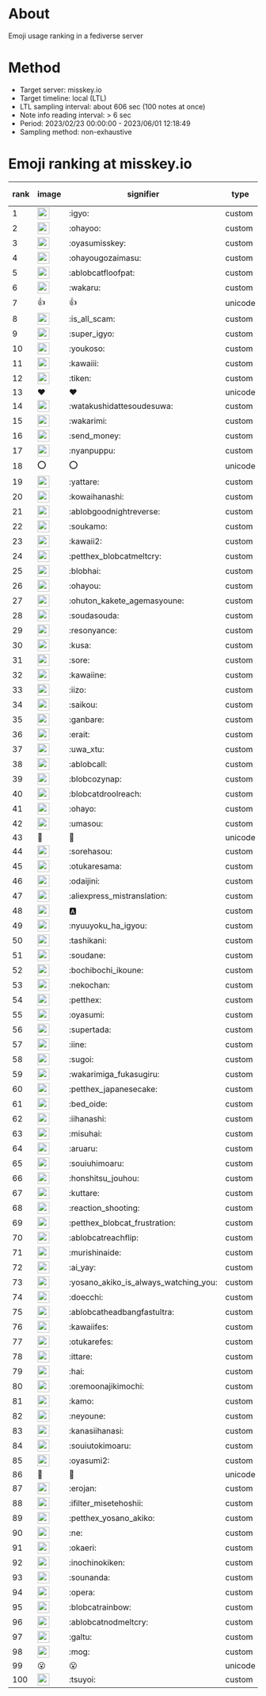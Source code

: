 # About
Emoji usage ranking in a fediverse server

# Method
- Target server: misskey.io
- Target timeline: local (LTL)
- LTL sampling interval: about 606 sec (100 notes at once)
- Note info reading interval: > 6 sec
- Period: 2023/02/23 00:00:00 - 2023/06/01 12:18:49 
- Sampling method: non-exhaustive

# Emoji ranking at misskey.io

|rank|image|signifier|type|frequency score|
|----|----|----|----|----|
|1|<img height="24" src="https://misskey.io/emoji/igyo.webp">|:igyo:|custom|96323|
|2|<img height="24" src="https://misskey.io/emoji/ohayoo.webp">|:ohayoo:|custom|83388|
|3|<img height="24" src="https://misskey.io/emoji/oyasumisskey.webp">|:oyasumisskey:|custom|40725|
|4|<img height="24" src="https://misskey.io/emoji/ohayougozaimasu.webp">|:ohayougozaimasu:|custom|38779|
|5|<img height="24" src="https://misskey.io/emoji/ablobcatfloofpat.webp">|:ablobcatfloofpat:|custom|27365|
|6|<img height="24" src="https://misskey.io/emoji/wakaru.webp">|:wakaru:|custom|24237|
|7|👍|👍|unicode|23769|
|8|<img height="24" src="https://misskey.io/emoji/is_all_scam.webp">|:is_all_scam:|custom|22645|
|9|<img height="24" src="https://misskey.io/emoji/super_igyo.webp">|:super_igyo:|custom|18378|
|10|<img height="24" src="https://misskey.io/emoji/youkoso.webp">|:youkoso:|custom|18222|
|11|<img height="24" src="https://misskey.io/emoji/kawaiii.webp">|:kawaiii:|custom|17383|
|12|<img height="24" src="https://misskey.io/emoji/tiken.webp">|:tiken:|custom|13972|
|13|❤|❤|unicode|13511|
|14|<img height="24" src="https://misskey.io/emoji/watakushidattesoudesuwa.webp">|:watakushidattesoudesuwa:|custom|13405|
|15|<img height="24" src="https://misskey.io/emoji/wakarimi.webp">|:wakarimi:|custom|13020|
|16|<img height="24" src="https://misskey.io/emoji/send_money.webp">|:send_money:|custom|12778|
|17|<img height="24" src="https://misskey.io/emoji/nyanpuppu.webp">|:nyanpuppu:|custom|12702|
|18|⭕|⭕|unicode|12247|
|19|<img height="24" src="https://misskey.io/emoji/yattare.webp">|:yattare:|custom|12124|
|20|<img height="24" src="https://misskey.io/emoji/kowaihanashi.webp">|:kowaihanashi:|custom|11342|
|21|<img height="24" src="https://misskey.io/emoji/ablobgoodnightreverse.webp">|:ablobgoodnightreverse:|custom|10209|
|22|<img height="24" src="https://misskey.io/emoji/soukamo.webp">|:soukamo:|custom|9124|
|23|<img height="24" src="https://misskey.io/emoji/kawaii2.webp">|:kawaii2:|custom|9041|
|24|<img height="24" src="https://misskey.io/emoji/petthex_blobcatmeltcry.webp">|:petthex_blobcatmeltcry:|custom|9007|
|25|<img height="24" src="https://misskey.io/emoji/blobhai.webp">|:blobhai:|custom|8900|
|26|<img height="24" src="https://misskey.io/emoji/ohayou.webp">|:ohayou:|custom|8731|
|27|<img height="24" src="https://misskey.io/emoji/ohuton_kakete_agemasyoune.webp">|:ohuton_kakete_agemasyoune:|custom|8429|
|28|<img height="24" src="https://misskey.io/emoji/soudasouda.webp">|:soudasouda:|custom|7766|
|29|<img height="24" src="https://misskey.io/emoji/resonyance.webp">|:resonyance:|custom|7329|
|30|<img height="24" src="https://misskey.io/emoji/kusa.webp">|:kusa:|custom|7205|
|31|<img height="24" src="https://misskey.io/emoji/sore.webp">|:sore:|custom|6926|
|32|<img height="24" src="https://misskey.io/emoji/kawaiine.webp">|:kawaiine:|custom|6903|
|33|<img height="24" src="https://misskey.io/emoji/iizo.webp">|:iizo:|custom|6440|
|34|<img height="24" src="https://misskey.io/emoji/saikou.webp">|:saikou:|custom|6301|
|35|<img height="24" src="https://misskey.io/emoji/ganbare.webp">|:ganbare:|custom|6228|
|36|<img height="24" src="https://misskey.io/emoji/erait.webp">|:erait:|custom|6135|
|37|<img height="24" src="https://misskey.io/emoji/uwa_xtu.webp">|:uwa_xtu:|custom|6036|
|38|<img height="24" src="https://misskey.io/emoji/ablobcall.webp">|:ablobcall:|custom|5917|
|39|<img height="24" src="https://misskey.io/emoji/blobcozynap.webp">|:blobcozynap:|custom|5632|
|40|<img height="24" src="https://misskey.io/emoji/blobcatdroolreach.webp">|:blobcatdroolreach:|custom|5628|
|41|<img height="24" src="https://misskey.io/emoji/ohayo.webp">|:ohayo:|custom|5508|
|42|<img height="24" src="https://misskey.io/emoji/umasou.webp">|:umasou:|custom|5349|
|43|🎉|🎉|unicode|5346|
|44|<img height="24" src="https://misskey.io/emoji/sorehasou.webp">|:sorehasou:|custom|5315|
|45|<img height="24" src="https://misskey.io/emoji/otukaresama.webp">|:otukaresama:|custom|5273|
|46|<img height="24" src="https://misskey.io/emoji/odaijini.webp">|:odaijini:|custom|5170|
|47|<img height="24" src="https://misskey.io/emoji/aliexpress_mistranslation.webp">|:aliexpress_mistranslation:|custom|5163|
|48|<img height="24" src="https://misskey.io/emoji/a.webp">|:a:|custom|5127|
|49|<img height="24" src="https://misskey.io/emoji/nyuuyoku_ha_igyou.webp">|:nyuuyoku_ha_igyou:|custom|5044|
|50|<img height="24" src="https://misskey.io/emoji/tashikani.webp">|:tashikani:|custom|4843|
|51|<img height="24" src="https://misskey.io/emoji/soudane.webp">|:soudane:|custom|4835|
|52|<img height="24" src="https://misskey.io/emoji/bochibochi_ikoune.webp">|:bochibochi_ikoune:|custom|4771|
|53|<img height="24" src="https://misskey.io/emoji/nekochan.webp">|:nekochan:|custom|4630|
|54|<img height="24" src="https://misskey.io/emoji/petthex.webp">|:petthex:|custom|4559|
|55|<img height="24" src="https://misskey.io/emoji/oyasumi.webp">|:oyasumi:|custom|4398|
|56|<img height="24" src="https://misskey.io/emoji/supertada.webp">|:supertada:|custom|4346|
|57|<img height="24" src="https://misskey.io/emoji/iine.webp">|:iine:|custom|4329|
|58|<img height="24" src="https://misskey.io/emoji/sugoi.webp">|:sugoi:|custom|4146|
|59|<img height="24" src="https://misskey.io/emoji/wakarimiga_fukasugiru.webp">|:wakarimiga_fukasugiru:|custom|4116|
|60|<img height="24" src="https://misskey.io/emoji/petthex_japanesecake.webp">|:petthex_japanesecake:|custom|3880|
|61|<img height="24" src="https://misskey.io/emoji/bed_oide.webp">|:bed_oide:|custom|3880|
|62|<img height="24" src="https://misskey.io/emoji/iihanashi.webp">|:iihanashi:|custom|3867|
|63|<img height="24" src="https://misskey.io/emoji/misuhai.webp">|:misuhai:|custom|3850|
|64|<img height="24" src="https://misskey.io/emoji/aruaru.webp">|:aruaru:|custom|3813|
|65|<img height="24" src="https://misskey.io/emoji/souiuhimoaru.webp">|:souiuhimoaru:|custom|3810|
|66|<img height="24" src="https://misskey.io/emoji/honshitsu_jouhou.webp">|:honshitsu_jouhou:|custom|3768|
|67|<img height="24" src="https://misskey.io/emoji/kuttare.webp">|:kuttare:|custom|3512|
|68|<img height="24" src="https://misskey.io/emoji/reaction_shooting.webp">|:reaction_shooting:|custom|3511|
|69|<img height="24" src="https://misskey.io/emoji/petthex_blobcat_frustration.webp">|:petthex_blobcat_frustration:|custom|3503|
|70|<img height="24" src="https://misskey.io/emoji/ablobcatreachflip.webp">|:ablobcatreachflip:|custom|3278|
|71|<img height="24" src="https://misskey.io/emoji/murishinaide.webp">|:murishinaide:|custom|3217|
|72|<img height="24" src="https://misskey.io/emoji/ai_yay.webp">|:ai_yay:|custom|3115|
|73|<img height="24" src="https://misskey.io/emoji/yosano_akiko_is_always_watching_you.webp">|:yosano_akiko_is_always_watching_you:|custom|3083|
|74|<img height="24" src="https://misskey.io/emoji/doecchi.webp">|:doecchi:|custom|3081|
|75|<img height="24" src="https://misskey.io/emoji/ablobcatheadbangfastultra.webp">|:ablobcatheadbangfastultra:|custom|3057|
|76|<img height="24" src="https://misskey.io/emoji/kawaiifes.webp">|:kawaiifes:|custom|3036|
|77|<img height="24" src="https://misskey.io/emoji/otukarefes.webp">|:otukarefes:|custom|2963|
|78|<img height="24" src="https://misskey.io/emoji/ittare.webp">|:ittare:|custom|2960|
|79|<img height="24" src="https://misskey.io/emoji/hai.webp">|:hai:|custom|2902|
|80|<img height="24" src="https://misskey.io/emoji/oremoonajikimochi.webp">|:oremoonajikimochi:|custom|2885|
|81|<img height="24" src="https://misskey.io/emoji/kamo.webp">|:kamo:|custom|2865|
|82|<img height="24" src="https://misskey.io/emoji/neyoune.webp">|:neyoune:|custom|2841|
|83|<img height="24" src="https://misskey.io/emoji/kanasiihanasi.webp">|:kanasiihanasi:|custom|2816|
|84|<img height="24" src="https://misskey.io/emoji/souiutokimoaru.webp">|:souiutokimoaru:|custom|2805|
|85|<img height="24" src="https://misskey.io/emoji/oyasumi2.webp">|:oyasumi2:|custom|2780|
|86|🤔|🤔|unicode|2754|
|87|<img height="24" src="https://misskey.io/emoji/erojan.webp">|:erojan:|custom|2669|
|88|<img height="24" src="https://misskey.io/emoji/ifilter_misetehoshii.webp">|:ifilter_misetehoshii:|custom|2653|
|89|<img height="24" src="https://misskey.io/emoji/petthex_yosano_akiko.webp">|:petthex_yosano_akiko:|custom|2647|
|90|<img height="24" src="https://misskey.io/emoji/ne.webp">|:ne:|custom|2603|
|91|<img height="24" src="https://misskey.io/emoji/okaeri.webp">|:okaeri:|custom|2595|
|92|<img height="24" src="https://misskey.io/emoji/inochinokiken.webp">|:inochinokiken:|custom|2594|
|93|<img height="24" src="https://misskey.io/emoji/sounanda.webp">|:sounanda:|custom|2572|
|94|<img height="24" src="https://misskey.io/emoji/opera.webp">|:opera:|custom|2518|
|95|<img height="24" src="https://misskey.io/emoji/blobcatrainbow.webp">|:blobcatrainbow:|custom|2434|
|96|<img height="24" src="https://misskey.io/emoji/ablobcatnodmeltcry.webp">|:ablobcatnodmeltcry:|custom|2390|
|97|<img height="24" src="https://misskey.io/emoji/galtu.webp">|:galtu:|custom|2373|
|98|<img height="24" src="https://misskey.io/emoji/mog.webp">|:mog:|custom|2335|
|99|😮|😮|unicode|2322|
|100|<img height="24" src="https://misskey.io/emoji/tsuyoi.webp">|:tsuyoi:|custom|2305|
